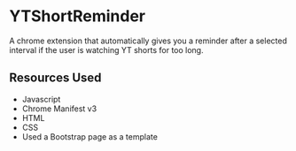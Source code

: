# YTShortReminder

A chrome extension that automatically gives you a reminder after a selected interval if the user is watching YT shorts for too long.


## Resources Used
- Javascript
- Chrome Manifest v3
- HTML
- CSS
- Used a Bootstrap page as a template
